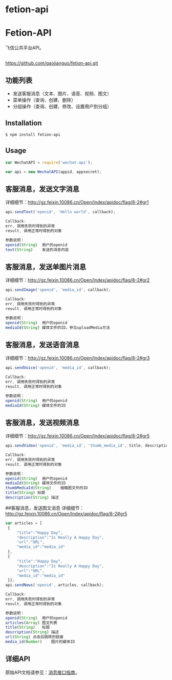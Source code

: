 # fetion-api
Fetion-API
===========
飞信公共平台API。

##
https://github.com/gaojianguo/fetion-api.git


## 功能列表
- 发送客服消息（文本、图片、语音、视频、图文）
- 菜单操作（查询、创建、删除）
- 分组操作（查询、创建、修改、设置用户到分组）

## Installation

```sh
$ npm install fetion-api
```

## Usage

```js
var WechatAPI = require('wechat-api');

var api = new WechatAPI(appid, appsecret);

```

## 客服消息，发送文字消息
详细细节：http://gz.feixin.10086.cn/Open/Index/apidoc/flag/8-2#gr1
```js
api.sendText('openid', 'Hello world', callback);

Callback:
err, 调用失败时得到的异常
result, 调用正常时得到的对象

参数说明：
openid(String)	用户的openid
text(String)	发送的消息内容

```

## 客服消息，发送单图片消息
详细细节：http://gz.feixin.10086.cn/Open/Index/apidoc/flag/8-2#gr2
```js
api.sendImage('openid', 'media_id', callback);

Callback:
err, 调用失败时得到的异常
result, 调用正常时得到的对象

参数说明：
openid(String)	用户的openid
mediaId(String)	媒体文件的ID，参见uploadMedia方法

```
## 客服消息，发送语音消息
详细细节：http://gz.feixin.10086.cn/Open/Index/apidoc/flag/8-2#gr3
```js
api.sendVoice('openid', 'media_id', callback);

Callback:
err, 调用失败时得到的异常
result, 调用正常时得到的对象

参数说明：
openid(String)	用户的openid
mediaId(String)	媒体文件的ID
```

## 客服消息，发送视频消息
详细细节：http://gz.feixin.10086.cn/Open/Index/apidoc/flag/8-2#gr5
```js
api.sendVideo('openid', 'media_id', 'thumb_media_id', title, description, callback);

Callback:
err, 调用失败时得到的异常
result, 调用正常时得到的对象

参数说明：
openid(String)	用户的openid
mediaId(String)	媒体文件的ID
thumbMediaId(String)	缩略图文件的ID
title(String) 标题
description(String) 描述
```

##客服消息，发送图文消息
详细细节：http://gz.feixin.10086.cn/Open/Index/apidoc/flag/8-2#gr5
```js
var articles = [
 {
     "title":"Happy Day",
     "description":"Is Really A Happy Day",
     "url":"URL",
     "media_id":"media_id"
 },
 {
     "title":"Happy Day",
     "description":"Is Really A Happy Day",
     "url":"URL",
     "media_id":"media_id"
 }];
api.sendNews('openid', articles, callback);

Callback:
err, 调用失败时得到的异常
result, 调用正常时得到的对象

参数说明：
openid(String)	用户的openid
articles(Array)	图文列表
title(String)	标题
description(String)	描述
url(String)	点击后跳转的链接
media_id(Number)	图片的媒体ID
```





## 详细API
原始API文档请参见：[消息接口指南](http://gz.feixin.10086.cn/Open/Index/apidoc)。